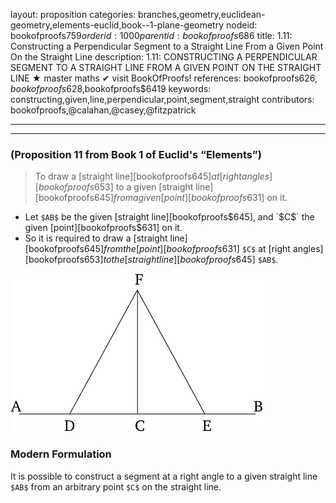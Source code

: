 layout: proposition
categories: branches,geometry,euclidean-geometry,elements-euclid,book--1-plane-geometry
nodeid: bookofproofs$759
orderid: 1000
parentid: bookofproofs$686
title: 1.11: Constructing a Perpendicular Segment to a Straight Line From a Given Point On the Straight Line
description: 1.11: CONSTRUCTING A PERPENDICULAR SEGMENT TO A STRAIGHT LINE FROM A GIVEN POINT ON THE STRAIGHT LINE &#9733; master maths &#10004; visit BookOfProofs!
references: bookofproofs$626,bookofproofs$628,bookofproofs$6419
keywords: constructing,given,line,perpendicular,point,segment,straight
contributors: bookofproofs,@calahan,@casey,@fitzpatrick

---


---

### (Proposition 11 from Book 1 of Euclid's “Elements”)

> To draw a [straight line][bookofproofs$645] at [right angles][bookofproofs$653] to a given [straight line][bookofproofs$645] from a given [point][bookofproofs$631] on it.
* Let `$AB$` be the given [straight line][bookofproofs$645], and `$C$` the given [point][bookofproofs$631] on it.
* So it is required to draw a [straight line][bookofproofs$645] from the [point][bookofproofs$631] `$C$` at [right angles][bookofproofs$653] to the [straight line][bookofproofs$645] `$AB$`.


![fig11e](https://github.com/bookofproofs/bookofproofs.github.io/blob/main/_sources/_assets/images/euclid/Book01/fig11e.png?raw=true)


### Modern Formulation

It is possible to construct a segment at a right angle to a given straight line `$AB$` from an arbitrary point `$C$` on the straight line.
